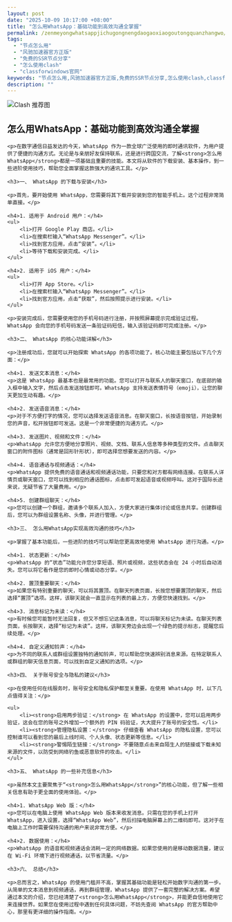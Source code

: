 ```yaml
---
layout: post
date: "2025-10-09 10:17:00 +08:00"
title: "怎么用WhatsApp：基础功能到高效沟通全掌握"
permalink: /zenmeyongwhatsappjichugongnengdaogaoxiaogoutongquanzhangwo/
tags:
  - "节点怎么用"
  - "风驰加速器官方正版"
  - "免费的SSR节点分享"
  - "怎么使用clash"
  - "classforwindows官网"
keywords: "节点怎么用,风驰加速器官方正版,免费的SSR节点分享,怎么使用clash,classforwindows官网"
description: ""
---
```


![Clash 推荐图](https://clashjd.github.io/assets/img/节点订阅地址.png)

## 怎么用WhatsApp：基础功能到高效沟通全掌握


    <p>在数字通信日益发达的今天，WhatsApp 作为一款全球广泛使用的即时通讯软件，为用户提供了便捷的沟通方式。无论是与亲朋好友保持联系，还是进行跨国交流，了解<strong>怎么用WhatsApp</strong>都是一项基础且重要的技能。本文将从软件的下载安装、基本操作，到一些进阶使用技巧，帮助您全面掌握这款强大的通讯工具。</p>

    <h3>一、 WhatsApp 的下载与安装</h3>

    <p>首先，要开始使用 WhatsApp，您需要将其下载并安装到您的智能手机上。这个过程非常简单直接。</p>

    <h4>1. 适用于 Android 用户：</h4>
    <ul>
        <li>打开 Google Play 商店。</li>
        <li>在搜索栏输入“WhatsApp Messenger”。</li>
        <li>找到官方应用，点击“安装”。</li>
        <li>等待下载和安装完成。</li>
    </ul>

    <h4>2. 适用于 iOS 用户：</h4>
    <ul>
        <li>打开 App Store。</li>
        <li>在搜索栏输入“WhatsApp Messenger”。</li>
        <li>找到官方应用，点击“获取”，然后按照提示进行安装。</li>
    </ul>

    <p>安装完成后，您需要使用您的手机号码进行注册，并按照屏幕提示完成验证过程。WhatsApp 会向您的手机号码发送一条验证码短信，输入该验证码即可完成注册。</p>

    <h3>二、 WhatsApp 的核心功能详解</h3>

    <p>注册成功后，您就可以开始探索 WhatsApp 的各项功能了。核心功能主要包括以下几个方面：</p>

    <h4>1. 发送文本消息：</h4>
    <p>这是 WhatsApp 最基本也是最常用的功能。您可以打开与联系人的聊天窗口，在底部的输入框中输入文字，然后点击发送按钮即可。WhatsApp 支持发送表情符号（emoji），让您的聊天更加生动有趣。</p>

    <h4>2. 发送语音消息：</h4>
    <p>对于不方便打字的情况，您可以选择发送语音消息。在聊天窗口，长按语音按钮，开始录制您的声音，松开按钮即可发送。这是一个非常便捷的沟通方式。</p>

    <h4>3. 发送图片、视频和文件：</h4>
    <p>WhatsApp 允许您方便地分享照片、视频、文档、联系人信息等多种类型的文件。点击聊天窗口的附件图标（通常是回形针形状），即可选择您想要发送的内容。</p>

    <h4>4. 语音通话与视频通话：</h4>
    <p>WhatsApp 提供免费的语音通话和视频通话功能，只要您和对方都有网络连接。在联系人详情页或聊天窗口，您可以找到相应的通话图标，点击即可发起语音或视频呼叫。这对于国际长途来说，无疑节省了大量费用。</p>

    <h4>5. 创建群组聊天：</h4>
    <p>您可以创建一个群组，邀请多个联系人加入，方便大家进行集体讨论或信息共享。创建群组后，您可以为群组设置名称、头像，并进行管理。</p>

    <h3>三、 怎么用WhatsApp实现高效沟通的技巧</h3>

    <p>掌握了基本功能后，一些进阶的技巧可以帮助您更高效地使用 WhatsApp 进行沟通。</p>

    <h4>1. 状态更新：</h4>
    <p>WhatsApp 的“状态”功能允许您分享短语、照片或视频，这些状态会在 24 小时后自动消失。您可以将它看作是您的即时心情或动态分享。</p>

    <h4>2. 置顶重要聊天：</h4>
    <p>如果您有特别重要的聊天，可以将其置顶。在聊天列表页面，长按您想要置顶的聊天，然后选择“置顶”选项。这样，该聊天就会一直显示在列表的最上方，方便您快速找到。</p>

    <h4>3. 消息标记为未读：</h4>
    <p>有时候您可能暂时无法回复，但又不想忘记这条消息，可以将聊天标记为未读。在聊天列表页面，长按聊天，选择“标记为未读”。这样，该聊天旁边会出现一个绿色的提示标志，提醒您后续处理。</p>

    <h4>4. 自定义通知铃声：</h4>
    <p>为不同的联系人或群组设置独特的通知铃声，可以帮助您快速辨别消息来源。在特定联系人或群组的聊天信息页面，可以找到自定义通知的选项。</p>

    <h3>四、 关于账号安全与隐私的建议</h3>

    <p>在使用任何在线服务时，账号安全和隐私保护都至关重要。在使用 WhatsApp 时，以下几点值得关注：</p>

    <ul>
        <li><strong>启用两步验证：</strong> 在 WhatsApp 的设置中，您可以启用两步验证，这会在您的账号之外增加一个额外的 PIN 码验证，大大提升了账号的安全性。</li>
        <li><strong>管理隐私设置：</strong> 仔细查看 WhatsApp 的隐私设置，您可以控制谁可以看到您的最后上线时间、个人头像、状态更新等信息。</li>
        <li><strong>警惕陌生链接：</strong> 不要随意点击来自陌生人的链接或下载未知来源的文件，以防受到网络钓鱼或恶意软件的攻击。</li>
    </ul>

    <h3>五、 WhatsApp 的一些补充信息</h3>

    <p>虽然本文主要聚焦于“<strong>怎么用WhatsApp</strong>”的核心功能，但了解一些相关信息有助于更全面的使用体验。</p>

    <h4>1. WhatsApp Web 版：</h4>
    <p>您可以在电脑上使用 WhatsApp Web 版本来收发消息。只需在您的手机上打开 WhatsApp，进入设置，选择“WhatsApp Web”，然后扫描电脑屏幕上的二维码即可。这对于在电脑上工作时需要保持沟通的用户来说非常方便。</p>

    <h4>2. 数据使用：</h4>
    <p>WhatsApp 的语音和视频通话会消耗一定的网络数据。如果您使用的是移动数据流量，建议在 Wi-Fi 环境下进行视频通话，以节省流量。</p>

    <h3>六、 总结</h3>

    <p>总而言之，WhatsApp 的使用门槛并不高，掌握其基础功能是轻松开始数字沟通的第一步。从简单的文本消息到视频通话，再到群组管理，WhatsApp 提供了一套完整的解决方案。希望通过本文的介绍，您已经清楚了<strong>怎么用WhatsApp</strong>，并能更自信地使用它来连接世界。如果您在使用过程中遇到任何具体问题，不妨先查阅 WhatsApp 的官方帮助中心，那里有更详细的操作指南。</p>